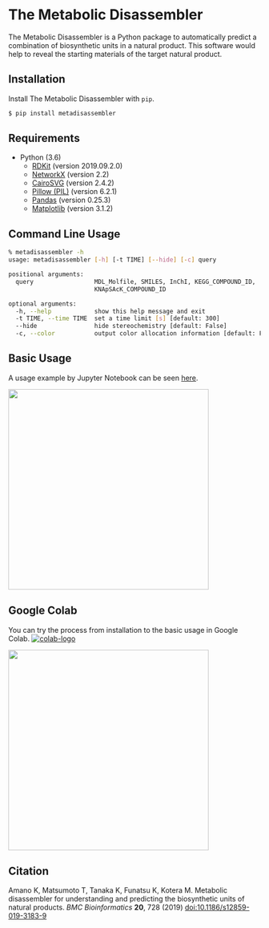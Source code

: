 # The Metabolic Disassembler

The Metabolic Disassembler is a Python package to automatically predict a combination of biosynthetic units in a natural product. This software would help to reveal the starting materials of the target natural product.  

## Installation

Install The Metabolic Disassembler with `pip`.  

```bash
$ pip install metadisassembler
```

## Requirements

- Python (3.6)
  - [RDKit](https://www.rdkit.org) (version 2019.09.2.0)
  - [NetworkX](https://networkx.github.io/documentation/stable/) (version 2.2)
  - [CairoSVG](https://cairosvg.org) (version 2.4.2)
  - [Pillow (PIL)](https://pillow.readthedocs.io/en/stable/) (version 6.2.1)
  - [Pandas](https://pandas.pydata.org) (version 0.25.3)
  - [Matplotlib](https://matplotlib.org) (version 3.1.2)

## Command Line Usage

```bash
% metadisassembler -h
usage: metadisassembler [-h] [-t TIME] [--hide] [-c] query

positional arguments:
  query                 MDL_Molfile, SMILES, InChI, KEGG_COMPOUND_ID,
                        KNApSAcK_COMPOUND_ID

optional arguments:
  -h, --help            show this help message and exit
  -t TIME, --time TIME  set a time limit [s] [default: 300]
  --hide                hide stereochemistry [default: False]
  -c, --color           output color allocation information [default: False]
```

## Basic Usage
A usage example by Jupyter Notebook can be seen [here](https://github.com/the-metabolic-disassembler/metadisassembler/blob/master/jupyter_usecase/basic_usage.ipynb).   

<a href="https://github.com/the-metabolic-disassembler/metadisassembler/blob/master/jupyter_usecase/basic_usage.ipynb"><img src="https://raw.githubusercontent.com/the-metabolic-disassembler/metadisassembler/master/jupyter_usecase/jupyter01.png" width="400"></a>

## Google Colab

You can try the process from installation to the basic usage in Google Colab. [![colab-logo](https://colab.research.google.com/assets/colab-badge.svg)](https://colab.research.google.com/github/the-metabolic-disassembler/metadisassembler/blob/master/jupyter_usecase/basic_usage_in_colab.ipynb)

<a href="https://colab.research.google.com/github/the-metabolic-disassembler/metadisassembler/blob/master/jupyter_usecase/basic_usage_in_colab.ipynb"><img src="https://raw.githubusercontent.com/the-metabolic-disassembler/metadisassembler/master/jupyter_usecase/colab01.png" width="400"></a>

## Citation
Amano K, Matsumoto T, Tanaka K, Funatsu K, Kotera M. Metabolic disassembler for understanding and predicting the biosynthetic units of natural products. *BMC Bioinformatics* **20**, 728 (2019) [doi:10.1186/s12859-019-3183-9](https://doi.org/10.1186/s12859-019-3183-9)  


